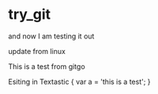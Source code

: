 # try_git

and now I am testing it out 

update from linux

This is a test from gitgo


Esiting in Textastic
{
    var a = 'this is a test';
}